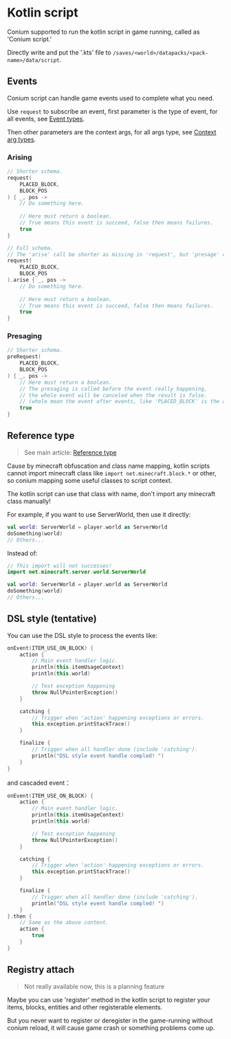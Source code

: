 # Kotlin script
Conium supported to run the kotlin script in game running, called as 'Conium script.'

Directly write and put the '.kts' file to ```/saves/<world>/datapacks/<pack-name>/data/script```.

## Events
Conium script can handle game events used to complete what you need.

Use ```request``` to subscribe an event, first parameter is the type of event, for all events, see [Event types](/document/script/kotlin/event/README.md#event-types). 

Then other parameters are the context args, for all args type, see [Context arg types](/document/script/kotlin/event/README.md#context-args).

### Arising
``` kts
// Shorter schema.
request(
    PLACED_BLOCK,
    BLOCK_POS
) { _, pos ->
    // Do something here.
    
    // Here must return a boolean.
    // True means this event is succeed, false then means failures.  
    true
}

// Full schema.
// The 'arise' call be shorter as missing in 'request', but 'presage' cannot.
request(
    PLACED_BLOCK,
    BLOCK_POS
).arise { _, pos ->
    // Do something here.
    
    // Here must return a boolean.
    // True means this event is succeed, false then means failures.  
    true
}
```

### Presaging

``` kts
// Shorter schema.
preRequest(
    PLACED_BLOCK,
    BLOCK_POS
) { _, pos ->
    // Here must return a boolean.
    // The presaging is called before the event really happening,
    // the whole event will be canceled when the result is false.
    // (whole mean the event after events, like 'PLACED_BLOCK' is the after event of 'PLACE_BLOCK')
    true
}
```

## Reference type
> See main article: [Reference type](/document/script/kotlin/reference/README.md)

Cause by minecraft obfuscation and class name mapping, kotlin scripts cannot import minecraft class like ```import net.minecraft.block.*``` or other, so conium mapping some useful classes to script context.

The kotlin script can use that class with name, don't import any minecraft class manually!  

For example, if you want to use ServerWorld, then use it directly:
```kts
val world: ServerWorld = player.world as ServerWorld
doSomething(world)
// Others...
```

Instead of:
```kts
// This import will not successes!
import net.minecraft.server.world.ServerWorld

val world: ServerWorld = player.world as ServerWorld
doSomething(world)
// Others...
```

## DSL style (tentative)
You can use the DSL style to process the events like:
```kts
onEvent(ITEM_USE_ON_BLOCK) {
    action {
        // Main event handler logic.
        println(this.itemUsageContext)
        println(this.world)

        // Test exception happening 
        throw NullPointerException()
    }

    catching {
        // Trigger when 'action' happening exceptions or errors.
        this.exception.printStackTrace()
    }

    finalize {
        // Trigger when all handler done (include 'catching').
        println("DSL style event handle compled! ")
    }
}
```
and cascaded event：
```kts
onEvent(ITEM_USE_ON_BLOCK) {
    action {
        // Main event handler logic.
        println(this.itemUsageContext)
        println(this.world)

        // Test exception happening 
        throw NullPointerException()
    }

    catching {
        // Trigger when 'action' happening exceptions or errors.
        this.exception.printStackTrace()
    }

    finalize {
        // Trigger when all handler done (include 'catching').
        println("DSL style event handle compled! ")
    }
}.then {
    // Same as the above content.
    action {
        true
    }
}
```

## Registry attach
> Not really available now, this is a planning feature 

Maybe you can use 'register' method in the kotlin script to register your items, blocks, entities and other registerable elements.

But you never want to register or deregister in the game-running without conium reload, it will cause game crash or something problems come up.
